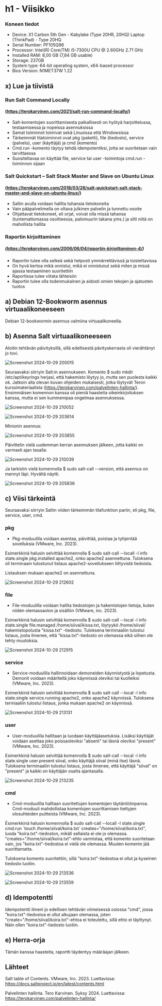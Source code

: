 # h1 - Viisikko

### Koneen tiedot
- Device: X1 Carbon 5th Gen - Kabylake (Type 20HR, 20HQ) Laptop (ThinkPad) - Type 20HQ
- Serial Number: PF105Q96
- Processor:	Intel(R) Core(TM) i5-7300U CPU @ 2.60GHz   2.71 GHz
- Installed RAM:	8,00 GB (7,84 GB usable)
- Storage: 237GB
- System type:	64-bit operating system, x64-based processor
- Bios Version: N1MET37W 1.22

## x) Lue ja tiivistä

### Run Salt Command Locally
#### (https://terokarvinen.com/2021/salt-run-command-locally/)
- Salt-komentojen suorittamisesta paikallisesti on hyötyä harjoittelussa, testaamisessa ja nopeissa asennuksissa
- Samat toiminnot toimivat sekä Linuxissa että Windowsissa
- Tärkeimmät tilatoiminnot ovat pkg (paketti), file (tiedosto), service (palvelu), user (käyttäjä) ja cmd (komento)
- Cmd.run -komento täytyy tehdä idempotentiksi, jotta se suoritetaan vain tarvittaessa
- Suositeltavaa on käyttää file, service tai user -toimintoja cmd.run -toiminnon sijaan

### Salt Quickstart – Salt Stack Master and Slave on Ubuntu Linux
#### (https://terokarvinen.com/2018/03/28/salt-quickstart-salt-stack-master-and-slave-on-ubuntu-linux/)
- Saltin avulla voidaan hallita tuhansia tietokoneita
- Vain pääpalvelimella on oltava julkinen palvelin ja tunnettu osoite
- Ohjattavat tietokoneet, eli orjat, voivat olla missä tahansa (tuntemattomassa osoitteessa, palomuurin takana yms.) ja silti niitä on mahollista hallita

### Raportin kirjoittaminen
##### (https://terokarvinen.com/2006/06/04/raportin-kirjoittaminen-4/)
- Raportin tulee olla selkeä sekä helposti ymmärrettävissä ja toistettavissa
- On hyvä kertoa mikä onnistui, mikä ei onnistunut sekä miten ja missä ajassa testaaminen suoritettiin
- Raportissa tulee viitata lähteisiin 
- Raportin tulee olla todenmukainen ja aidosti omien tekojen ja ajatusten tuotos

## a) Debian 12-Bookworm asennus virtuaalikoneeseen

Debian 12-bookwormin asennus valmiina virtuaalikoneella.

## b) Asenna Salt virtuaalikoneeseen

Aloitin tehtävän päivityksillä, sillä edellisestä pävityskerrasta oli vierähtänyt jo tovi.

![Screenshot 2024-10-29 200015](https://github.com/user-attachments/assets/2606006c-d93d-4517-b2eb-393e470e04bd)

Seuraavaksi siirryin Salt:in asennukseen. Komento $ sudo mkdir /etc/apt/keyrings herjasi, että hakemisto löytyy jo, mutta sen puolesta kaikki ok. Jatkoin alla olevan kuvan ohjeiden mukaisesti, jotka löytyvät Teron kurssimateriaalista (https://terokarvinen.com/palvelinten-hallinta/). Ensimmäisen komennon kanssa oli pieniä haasteita oikeinkirjoituksen kanssa, mutta ei sen kummempaa ongelmaa asennuksessa.

![Screenshot 2024-10-29 210052](https://github.com/user-attachments/assets/09ff3ad2-40bf-4f51-af1a-ac19cbacdeb6)

![Screenshot 2024-10-29 203614](https://github.com/user-attachments/assets/8d448107-0706-4240-8a8c-c756d97efa8d)

Minionin asennus:

![Screenshot 2024-10-29 203855](https://github.com/user-attachments/assets/fe011955-6b50-4b77-a9b8-05e8d15b333b)

Päivittelin vielä uudemman kerran asennuksen jälkeen, jotta kaikki on varmasti ajan tasalla:

![Screenshot 2024-10-29 210039](https://github.com/user-attachments/assets/46560886-ec97-4f78-b82d-1e79bfd55ccd)

Ja tarkistin vielä komennolla $ sudo salt-call --version, että asennus on mennyt läpi. Hyvältä näytti.

![Screenshot 2024-10-29 205836](https://github.com/user-attachments/assets/1be6a8ec-802c-4354-b47b-d729e2da9f0e)

## c) Viisi tärkeintä

Seuraavaksi siirryin Saltin viiden tärkeimmän tilafunktion pariin, eli pkg, file, service, user, cmd.

### pkg
- Pkg-moduulilla voidaan asentaa, päivittää, poistaa ja tyhjentää sovelluksia (VMware, Inc. 2023).

Esimerkkinä halusin selvittää komennolla $ sudo salt-call --locall -l info state.single pkg.installed apache2, onko apache2 asennettuna. Tuloksena oli terminaain tulostunut listaus apache2-sovellukseen liittyvistä tiedoista. 

Listauksen mukaan apache2 on asennettuna.

![Screenshot 2024-10-29 212602](https://github.com/user-attachments/assets/0de17baa-5cde-4d7f-b962-98b700e0fe3a)

### file
- File-moduulilla voidaan hallita tiedostojen ja hakemistojen tietoja, kuten niiden olemassaolon ja sisällön (VMware, inc. 2023).

Esimerkkinä halusin selvittää komennolla $ sudo salt-call --local -l info state.single file.managed /home/siival/kissa.txt, löytyykö /home/siival/ hakemistopolusta "kissa.txt" -tiedosto. Tuloksena terminaaliin tulostui listaus, josta ilmenee, että "kissa.txt"-tiedosto on olemassa eikä siihen ole tehty muutoksia.
  
![Screenshot 2024-10-29 212915](https://github.com/user-attachments/assets/c79ced6b-b956-4747-a02f-0c9fa04ec90c)

### service
- Service-moduulilla hallinnoidaan demoneiden käynnistystä ja lopetusta. Demonit voidaan määritellä joko käynnissä oleviksi tai kuolleiksi (VMware, Inc. 2023).

Esimerkkinä halusin selvittää komennolla $ sudo salt-call --local -l info state.single service.running apache2, onko apache2 käynnissä. Tuloksena termiaaliin tulostui listaus, jonka mukaan apache2 on käynnissä.

![Screenshot 2024-10-29 213131](https://github.com/user-attachments/assets/7c9176d6-902c-44ca-b732-6d47ba60926f)

### user
- User-moduulilla hallitaan ja luodaan käyttäjäasetuksia. Lisäksi käyttäjät voidaan asettaa joko poissaoleviksi "absent" tai läsnä oleviksi "present" (VMware, Inc. 2023).

Esimerkkinä halusin selvittää komennolla $ sudo salt-call --local -l info state.single user.present siival, onko käyttäjä siival (minä itse) läsnä. Tuloksena terminaaliin tulostui listaus, josta ilmenee, että käyttäjä "siival" on "present" ja kaikki on käyttäjän osalta ajantasalla.

![Screenshot 2024-10-29 213235](https://github.com/user-attachments/assets/25dab66b-a6c2-4c60-96ee-285805688907)

### cmd
- Cmd-moduulilla halltaan suoritettujen komentojen täytäntöönpanoa. Cmd-moduuli mahdollistaa komentojen suorittamisen tiettyjen olosuhteiden puitteista (VMware, Inc. 2023).

Ésimerkkinä halusin komennolla $ sudo salt-call --locall -l state.single cmd.run ´touch /home/siival/koira.txt´ creates="/home/siival/koira.txt", luoda "koira.txt"-tiedoston, mikäli sellaista ei ole jo olemassa. "creates="/home/siival/koira.txt"-ehto varmistaa, että komento suoritetaan vain, jos "koira.txt"-tiedostoa ei vielä ole olemassa. Muuten komento jää suorittamatta.

Tuloksena komento suoritettiin, sillä "koira.txt"-tiedostoa ei ollut ja kyseinen tiedosto luotiin.

![Screenshot 2024-10-29 213536](https://github.com/user-attachments/assets/5a4f8b22-5cd8-4dec-b622-aaedbe833f34)

![Screenshot 2024-10-29 213559](https://github.com/user-attachments/assets/1f1091ee-40f2-47cf-aced-7a9a46c6f4d6)

## d) Idempotentti

Idempotentti ilmeni jo edellisen tehtävän viimeisessä osiossa "cmd", jossa "koira.txt"-tiedostoa ei ollut alkujaan olemassa, joten "create="/home/siival/koira.txt"-ehtoa ei toteutettu, sillä ehto ei täyttynyt. Näin ollen "koira.txt"-tiedosto luotiin.

## e) Herra-orja

Tämän kanssa haasteita, raportti täydentyy määräajan jälkeen.

## Lähteet

Salt table of Contents. VMware, Inc. 2023. Luettavissa: https://docs.saltproject.io/en/latest/contents.html

Palvelinten hallinta. Tero Karvinen. Syksy 2024. Luettavissa: https://terokarvinen.com/palvelinten-hallinta/

